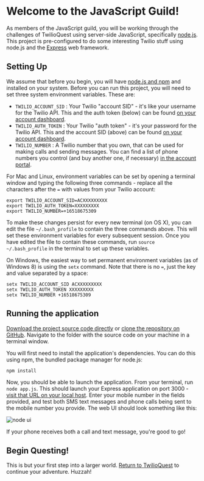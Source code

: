# Welcome to the JavaScript Guild!

As members of the JavaScript guild, you will be working through the challenges of TwilioQuest using server-side JavaScript, specifically [node.js](http://www.nodejs.org).  This project is pre-configured to do some interesting Twilio stuff using node.js and the [Express](http://expressjs.com/) web framework.

## Setting Up

We assume that before you begin, you will have [node.js and npm](http://www.nodejs.org) and installed on your system.  Before you can run this project, you will need to set three system environment variables.  These are:

* `TWILIO_ACCOUNT_SID` : Your Twilio "account SID" - it's like your username for the Twilio API.  This and the auth token (below) can be found [on your account dashboard](https://www.twilio.com/user/account).
* `TWILIO_AUTH_TOKEN` : Your Twilio "auth token" - it's your password for the Twilio API.  This and the account SID (above) can be found [on your account dashboard](https://www.twilio.com/user/account).
* `TWILIO_NUMBER` : A Twilio number that you own, that can be used for making calls and sending messages.  You can find a list of phone numbers you control (and buy another one, if necessary) [in the account portal](https://www.twilio.com/user/account/phone-numbers/incoming).

For Mac and Linux, environment variables can be set by opening a terminal window and typing the following three commands - replace all the characters after the `=` with values from your Twilio account:

    export TWILIO_ACCOUNT_SID=ACXXXXXXXXX
    export TWILIO_AUTH_TOKEN=XXXXXXXXX
    export TWILIO_NUMBER=+16518675309

To make these changes persist for every new terminal (on OS X), you can edit the file `~/.bash_profile` to contain the three commands above.  This will set these environment variables for every subsequent session. Once you have edited the file to contain these commands, run `source ~/.bash_profile` in the terminal to set up these variables.

On Windows, the easiest way to set permanent environment variables (as of Windows 8) is using the `setx` command.  Note that there is no `=`, just the key and value separated by a space:

    setx TWILIO_ACCOUNT_SID ACXXXXXXXXX
    setx TWILIO_AUTH_TOKEN XXXXXXXXX
    setx TWILIO_NUMBER +16518675309

## Running the application

[Download the project source code directly](https://github.com/twilio/starter-node/archive/master.zip) or [clone the repository on GitHub](https://github.com/twilio/starter-node).  Navigate to the folder with the source code on your machine in a terminal window.

You will first need to install the application's dependencies.  You can do this using npm, the bundled package manager for node.js:

    npm install

Now, you should be able to launch the application.  From your terminal, run `node app.js`.  This should launch your Express application on port 3000 - [visit that URL on your local host](http://localhost:3000/).  Enter your mobile number in the fields provided, and test both SMS text messages and phone calls being sent to the mobile number you provide.  The web UI should look something like this:

![node ui](http://demo.kevinwhinnery.com/upload/Welcome_to_the_JavaScript_Guild%21-20130827-144946.png)

If your phone receives both a call and text message, you're good to go!

## Begin Questing!
This is but your first step into a larger world.  [Return to TwilioQuest](http://quest.twilio.com) to continue your adventure.  Huzzah!
